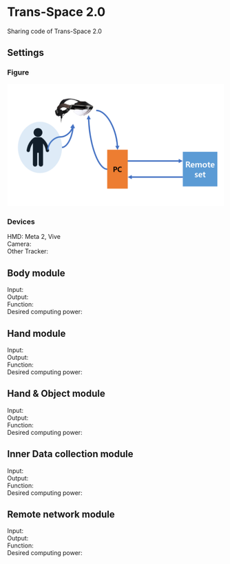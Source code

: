 # Trans-Space 2.0
Sharing code of Trans-Space 2.0


## Settings  

### Figure
![Alt text](transspace_figure.png)


### Devices
HMD: Meta 2, Vive   
Camera:  
Other Tracker:  


## Body module
Input:  
Output:  
Function:  
Desired computing power:  

## Hand module
Input:  
Output:  
Function:  
Desired computing power:  

## Hand & Object module
Input:  
Output:  
Function:  
Desired computing power:  


## Inner Data collection module
Input:  
Output:  
Function:  
Desired computing power:  

## Remote network module
Input:  
Output:  
Function:  
Desired computing power:  